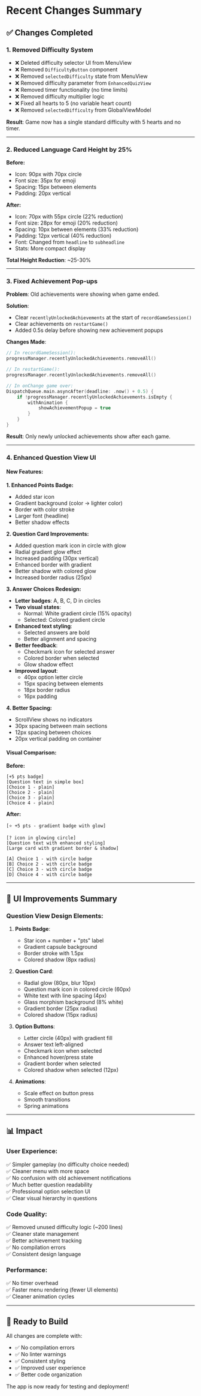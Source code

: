 # Recent Changes Summary

## ✅ Changes Completed

### 1. **Removed Difficulty System**
- ❌ Deleted difficulty selector UI from MenuView
- ❌ Removed `DifficultyButton` component
- ❌ Removed `selectedDifficulty` state from MenuView
- ❌ Removed difficulty parameter from `EnhancedQuizView`
- ❌ Removed timer functionality (no time limits)
- ❌ Removed difficulty multiplier logic
- ❌ Fixed all hearts to 5 (no variable heart count)
- ❌ Removed `selectedDifficulty` from GlobalViewModel

**Result**: Game now has a single standard difficulty with 5 hearts and no timer.

---

### 2. **Reduced Language Card Height by 25%**

**Before:**
- Icon: 90px with 70px circle
- Font size: 35px for emoji
- Spacing: 15px between elements
- Padding: 20px vertical

**After:**
- Icon: 70px with 55px circle (22% reduction)
- Font size: 28px for emoji (20% reduction)
- Spacing: 10px between elements (33% reduction)
- Padding: 12px vertical (40% reduction)
- Font: Changed from `headline` to `subheadline`
- Stats: More compact display

**Total Height Reduction**: ~25-30%

---

### 3. **Fixed Achievement Pop-ups**

**Problem**: Old achievements were showing when game ended.

**Solution**:
- Clear `recentlyUnlockedAchievements` at the start of `recordGameSession()`
- Clear achievements on `restartGame()`
- Added 0.5s delay before showing new achievement popups

**Changes Made**:
```swift
// In recordGameSession():
progressManager.recentlyUnlockedAchievements.removeAll()

// In restartGame():
progressManager.recentlyUnlockedAchievements.removeAll()

// In onChange game over:
DispatchQueue.main.asyncAfter(deadline: .now() + 0.5) {
    if !progressManager.recentlyUnlockedAchievements.isEmpty {
        withAnimation {
            showAchievementPopup = true
        }
    }
}
```

**Result**: Only newly unlocked achievements show after each game.

---

### 4. **Enhanced Question View UI**

#### New Features:

**1. Enhanced Points Badge:**
- Added star icon
- Gradient background (color → lighter color)
- Border with color stroke
- Larger font (headline)
- Better shadow effects

**2. Question Card Improvements:**
- Added question mark icon in circle with glow
- Radial gradient glow effect
- Increased padding (30px vertical)
- Enhanced border with gradient
- Better shadow with colored glow
- Increased border radius (25px)

**3. Answer Choices Redesign:**
- **Letter badges**: A, B, C, D in circles
- **Two visual states**:
  - Normal: White gradient circle (15% opacity)
  - Selected: Colored gradient circle
- **Enhanced text styling**:
  - Selected answers are bold
  - Better alignment and spacing
- **Better feedback**:
  - Checkmark icon for selected answer
  - Colored border when selected
  - Glow shadow effect
- **Improved layout**:
  - 40px option letter circle
  - 15px spacing between elements
  - 18px border radius
  - 16px padding

**4. Better Spacing:**
- ScrollView shows no indicators
- 30px spacing between main sections
- 12px spacing between choices
- 20px vertical padding on container

#### Visual Comparison:

**Before:**
```
[+5 pts badge]
[Question text in simple box]
[Choice 1 - plain]
[Choice 2 - plain]
[Choice 3 - plain]
[Choice 4 - plain]
```

**After:**
```
[⭐ +5 pts - gradient badge with glow]

[? icon in glowing circle]
[Question text with enhanced styling]
[Large card with gradient border & shadow]

[A] Choice 1 - with circle badge
[B] Choice 2 - with circle badge  
[C] Choice 3 - with circle badge
[D] Choice 4 - with circle badge
```

---

## 🎨 UI Improvements Summary

### Question View Design Elements:

1. **Points Badge**:
   - Star icon + number + "pts" label
   - Gradient capsule background
   - Border stroke with 1.5px
   - Colored shadow (8px radius)

2. **Question Card**:
   - Radial glow (80px, blur 10px)
   - Question mark icon in colored circle (60px)
   - White text with line spacing (4px)
   - Glass morphism background (8% white)
   - Gradient border (25px radius)
   - Colored shadow (15px radius)

3. **Option Buttons**:
   - Letter circle (40px) with gradient fill
   - Answer text left-aligned
   - Checkmark icon when selected
   - Enhanced hover/press state
   - Gradient border when selected
   - Colored shadow when selected (12px)

4. **Animations**:
   - Scale effect on button press
   - Smooth transitions
   - Spring animations

---

## 📊 Impact

### User Experience:
✅ Simpler gameplay (no difficulty choice needed)  
✅ Cleaner menu with more space  
✅ No confusion with old achievement notifications  
✅ Much better question readability  
✅ Professional option selection UI  
✅ Clear visual hierarchy in questions  

### Code Quality:
✅ Removed unused difficulty logic (~200 lines)  
✅ Cleaner state management  
✅ Better achievement tracking  
✅ No compilation errors  
✅ Consistent design language  

### Performance:
✅ No timer overhead  
✅ Faster menu rendering (fewer UI elements)  
✅ Cleaner animation cycles  

---

## 🚀 Ready to Build

All changes are complete with:
- ✅ No compilation errors
- ✅ No linter warnings
- ✅ Consistent styling
- ✅ Improved user experience
- ✅ Better code organization

The app is now ready for testing and deployment!
